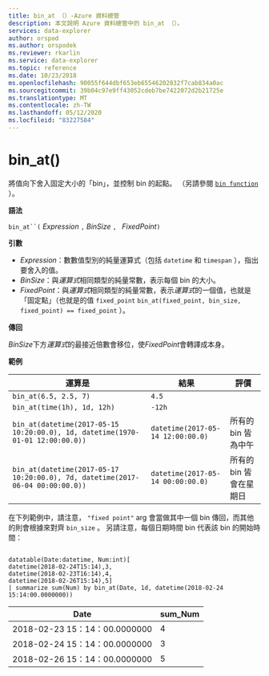 ```yaml
---
title: bin_at （）-Azure 資料總管
description: 本文說明 Azure 資料總管中的 bin_at （）。
services: data-explorer
author: orspod
ms.author: orspodek
ms.reviewer: rkarlin
ms.service: data-explorer
ms.topic: reference
ms.date: 10/23/2018
ms.openlocfilehash: 90055f644dbf653eb65546202832f7cab834a0ac
ms.sourcegitcommit: 39b04c97e9ff43052cdeb7be7422072d2b21725e
ms.translationtype: MT
ms.contentlocale: zh-TW
ms.lasthandoff: 05/12/2020
ms.locfileid: "83227584"
---
```

# <a name="bin_at"></a>bin_at()

將值向下舍入固定大小的「bin」，並控制 bin 的起點。
（另請參閱 [`bin function`](./binfunction.md) ）。

**語法**

`bin_at``(` *Expression* `,` *BinSize* `, ` *FixedPoint*`)`

**引數**

* *Expression*：數數值型別的純量運算式（包括 `datetime` 和 `timespan` ），指出要舍入的值。
* *BinSize*：與*運算式*相同類型的純量常數，表示每個 bin 的大小。 
* *FixedPoint*：與*運算式*相同類型的純量常數，表示*運算式*的一個值，也就是「固定點」（也就是的值 `fixed_point` `bin_at(fixed_point, bin_size, fixed_point) == fixed_point` ）。

**傳回**

*BinSize*下方*運算式*的最接近倍數會移位，使*FixedPoint*會轉譯成本身。

**範例**

|運算是                                                                    |結果                           |評價                   |
|------------------------------------------------------------------------------|---------------------------------|---------------------------|
|`bin_at(6.5, 2.5, 7)`                                                         |`4.5`                            ||
|`bin_at(time(1h), 1d, 12h)`                                                   |`-12h`                           ||
|`bin_at(datetime(2017-05-15 10:20:00.0), 1d, datetime(1970-01-01 12:00:00.0))`|`datetime(2017-05-14 12:00:00.0)`|所有的 bin 皆為中午   |
|`bin_at(datetime(2017-05-17 10:20:00.0), 7d, datetime(2017-06-04 00:00:00.0))`|`datetime(2017-05-14 00:00:00.0)`|所有的 bin 皆會在星期日|


在下列範例中，請注意， `"fixed point"` arg 會當做其中一個 bin 傳回，而其他的則會根據來對齊 `bin_size` 。 另請注意，每個日期時間 bin 代表該 bin 的開始時間：

<!-- csl: https://help.kusto.windows.net:443/Samples -->
```kusto

datatable(Date:datetime, Num:int)[
datetime(2018-02-24T15:14),3,
datetime(2018-02-23T16:14),4,
datetime(2018-02-26T15:14),5]
| summarize sum(Num) by bin_at(Date, 1d, datetime(2018-02-24 15:14:00.0000000)) 
```

|Date|sum_Num|
|---|---|
|2018-02-23 15：14：00.0000000|4|
|2018-02-24 15：14：00.0000000|3|
|2018-02-26 15：14：00.0000000|5|

